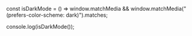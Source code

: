 const isDarkMode = () =>
  window.matchMedia &&
  window.matchMedia("(prefers-color-scheme: dark)").matches;

console.log(isDarkMode());
